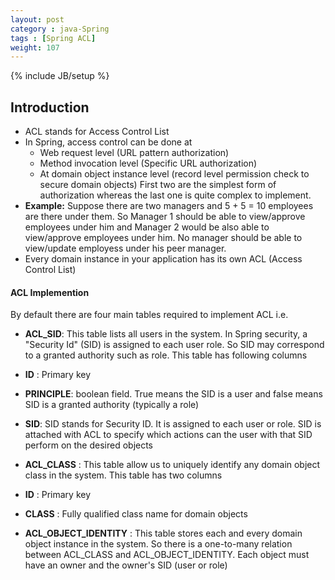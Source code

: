 ```yaml
---
layout: post
category : java-Spring
tags : [Spring ACL]
weight: 107
---
```


{% include JB/setup %}

## Introduction


* ACL stands for Access Control List
* In Spring, access control can be done at
  * Web request level (URL pattern authorization)
  * Method invocation level (Specific URL authorization)
  * At domain object instance level (record level permission check to secure domain objects)
 First two are the simplest form of authorization whereas the last one is quite complex to implement.
* **Example:** Suppose there are two managers and 5 + 5 = 10 employees are there under them. So Manager 1 should be able to view/approve employees under him and Manager 2 would be also able to view/approve employees under him. No manager should be able to view/update employess under his peer manager.
* Every domain instance in your application has its own ACL (Access Control List) 


#### ACL Implemention
By default there are four main tables required to implement ACL i.e.

* **ACL_SID**: This table lists all users in the system. In Spring security, a "Security Id" (SID) is assigned to each user role. So SID may correspond to a granted authority such as role. This table has following columns
 * **ID** : Primary key
 * **PRINCIPLE**: boolean field. True means the SID is a user and false means SID is a granted authority (typically a role)
 * **SID**: SID stands for Security ID. It is assigned to each user or role. SID is attached with ACL to specify which actions can the user with that SID perform on the desired objects

* **ACL_CLASS** : This table allow us to uniquely identify any domain object class in the system. This table has two columns
 * **ID** : Primary key
 * **CLASS** : Fully qualified class name for domain objects

* **ACL_OBJECT_IDENTITY** : This table stores each and every domain object instance in the system. So there is a one-to-many relation between ACL_CLASS and ACL_OBJECT_IDENTITY. Each object must have an owner and the owner's SID (user or role)
